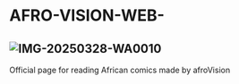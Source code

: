 # AFRO-VISION-WEB-
## ![IMG-20250328-WA0010](https://github.com/user-attachments/assets/b18616ae-76dd-4713-92f6-0742b26378b2)

Official page for reading African comics made by afroVision 
